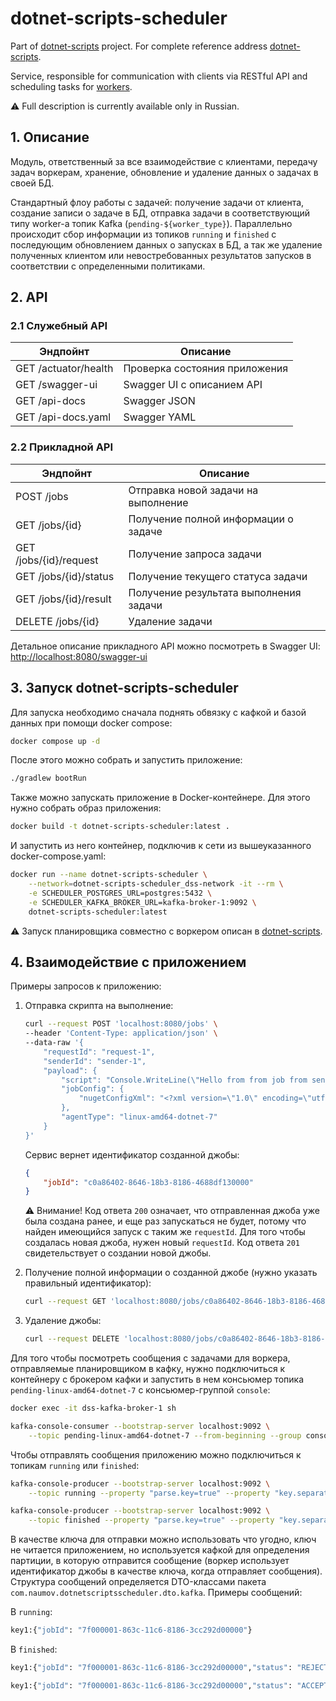 # dotnet-scripts-scheduler

Part of [dotnet-scripts](https://github.com/semyonnaumov/dotnet-scripts) project. For complete reference
address [dotnet-scripts](https://github.com/semyonnaumov/dotnet-scripts).

Service, responsible for communication with clients via RESTful API and scheduling tasks for
[workers](https://github.com/semyonnaumov/dotnet-scripts-worker).

⚠️ Full description is currently available only in Russian.

## 1. Описание

Модуль, ответственный за все взаимодействие с клиентами, передачу задач воркерам, хранение, обновление и удаление данных
о задачах в своей БД.

Стандартный флоу работы с задачей: получение задачи от клиента, создание записи о задаче в БД, отправка задачи в
соответствующий типу worker-а топик Kafka (`pending-${worker_type}`). Параллельно происходит сбор информации из
топиков `running` и `finished` с последующим обновлением данных о запусках в БД, а так же удаление полученных клиентом
или невостребованных результатов запусков в соответствии с определенными политиками.

## 2. API

### 2.1 Служебный API

| Эндпойнт             | Описание                      |
|----------------------|-------------------------------|
| GET /actuator/health | Проверка состояния приложения |
| GET /swagger-ui      | Swagger UI с описанием API    |
| GET /api-docs        | Swagger JSON                  |
| GET /api-docs.yaml   | Swagger YAML                  |

### 2.2 Прикладной API

| Эндпойнт               | Описание                               |
|------------------------|----------------------------------------|
| POST /jobs             | Отправка новой задачи на выполнение    |
| GET /jobs/{id}         | Получение полной информации о задаче   |
| GET /jobs/{id}/request | Получение запроса задачи               |
| GET /jobs/{id}/status  | Получение текущего статуса задачи      |
| GET /jobs/{id}/result  | Получение результата выполнения задачи |
| DELETE /jobs/{id}      | Удаление задачи                        |

Детальное описание прикладного API можно посмотреть в Swagger UI:
[http://localhost:8080/swagger-ui](http://localhost:8080/swagger-ui)

## 3. Запуск dotnet-scripts-scheduler

Для запуска необходимо сначала поднять обвязку с кафкой и базой данных при помощи docker compose:

```bash
docker compose up -d
```

После этого можно собрать и запустить приложение:

```bash
./gradlew bootRun
```

Также можно запускать приложение в Docker-контейнере. Для этого нужно собрать образ приложения:

```bash
docker build -t dotnet-scripts-scheduler:latest .
```

И запустить из него контейнер, подключив к сети из вышеуказанного docker-compose.yaml:

```bash
docker run --name dotnet-scripts-scheduler \
    --network=dotnet-scripts-scheduler_dss-network -it --rm \
    -e SCHEDULER_POSTGRES_URL=postgres:5432 \
    -e SCHEDULER_KAFKA_BROKER_URL=kafka-broker-1:9092 \
    dotnet-scripts-scheduler:latest
```

⚠️ Запуск планировщика совместно с воркером описан в [dotnet-scripts](https://github.com/semyonnaumov/dotnet-scripts). 

## 4. Взаимодействие с приложением

Примеры запросов к приложению:

1. Отправка скрипта на выполнение:

    ```bash
    curl --request POST 'localhost:8080/jobs' \
    --header 'Content-Type: application/json' \
    --data-raw '{
        "requestId": "request-1",
        "senderId": "sender-1",
        "payload": {
            "script": "Console.WriteLine(\"Hello from from job from sender-1\");",
            "jobConfig": {
                "nugetConfigXml": "<?xml version=\"1.0\" encoding=\"utf-8\"?><configuration><packageSources><add key=\"NuGet official package source\" value=\"https://nuget.org/api/v2/\" /></packageSources><activePackageSource><add key=\"All\" value=\"(Aggregate source)\" /></activePackageSource></configuration>"
            },
            "agentType": "linux-amd64-dotnet-7"
        }
    }'
    ```

   Сервис вернет идентификатор созданной джобы:

    ```json
    {
        "jobId": "c0a86402-8646-18b3-8186-4688df130000"
    }
    ```

   ⚠️ Внимание! Код ответа `200` означает, что отправленная джоба уже была создана ранее, и еще раз запускаться не
   будет, потому что найден имеющийся запуск с таким же `requestId`. Для того чтобы создалась новая джоба, нужен
   новый `requestId`. Код ответа `201` свидетельствует о создании новой джобы.


2. Получение полной информации о созданной джобе (нужно указать правильный идентификатор):

    ```bash
    curl --request GET 'localhost:8080/jobs/c0a86402-8646-18b3-8186-4688df130000'
    ```

3. Удаление джобы:

    ```bash
    curl --request DELETE 'localhost:8080/jobs/c0a86402-8646-18b3-8186-4688df130000'
    ```

Для того чтобы посмотреть сообщения с задачами для воркера, отправляемые планировщиком в кафку, нужно подключиться к
контейнеру с брокером кафки и запустить в нем консьюмер топика `pending-linux-amd64-dotnet-7` с
консьюмер-группой `console`:

```bash
docker exec -it dss-kafka-broker-1 sh
```

```bash
kafka-console-consumer --bootstrap-server localhost:9092 \
	--topic pending-linux-amd64-dotnet-7 --from-beginning --group console
```

Чтобы отправлять сообщения приложению можно подключиться к топикам `running` или `finished`:

```bash
kafka-console-producer --bootstrap-server localhost:9092 \
	--topic running --property "parse.key=true" --property "key.separator=:"
```

```bash
kafka-console-producer --bootstrap-server localhost:9092 \
	--topic finished --property "parse.key=true" --property "key.separator=:"
```

В качестве ключа для отправки можно использовать что угодно, ключ не читается приложением, но используется кафкой для
определения партиции, в которую отправится сообщение (воркер использует
идентификатор джобы в качестве ключа, когда отправляет сообщения). Структура сообщений определяется DTO-классами
пакета `com.naumov.dotnetscriptsscheduler.dto.kafka`. Примеры сообщений:

В `running`:

```bash
key1:{"jobId": "7f000001-863c-11c6-8186-3cc292d00000"}
```

В `finished`:

```bash
key1:{"jobId": "7f000001-863c-11c6-8186-3cc292d00000","status": "REJECTED"}
```

```bash
key1:{"jobId": "7f000001-863c-11c6-8186-3cc292d00000","status": "ACCEPTED", "scriptResults": {"finishedWith": "TIME_LIMIT_EXCEEDED", "stdout": "some stdout", "stderr": "some stderr"}}
```

